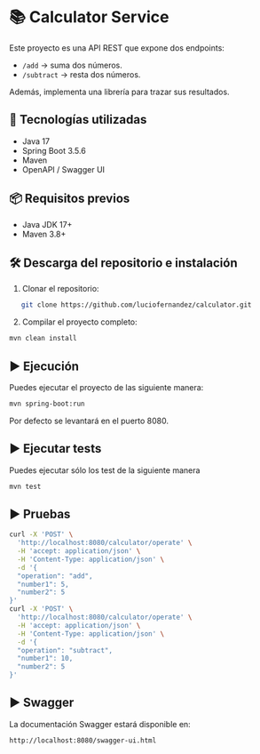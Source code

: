 
# 📚 Calculator Service

Este proyecto es una API REST que expone dos endpoints:

- `/add` → suma dos números.  
- `/subtract` → resta dos números.  

Además, implementa una librería para trazar sus resultados.

## 🚀 Tecnologías utilizadas

- Java 17
- Spring Boot 3.5.6
- Maven
- OpenAPI / Swagger UI

## 📦 Requisitos previos

- Java JDK 17+
- Maven 3.8+

## 🛠️ Descarga del repositorio e instalación

1. Clonar el repositorio:
   
```bash
   git clone https://github.com/luciofernandez/calculator.git
```
 
2. Compilar el proyecto completo:

```bash
mvn clean install
```
   

## ▶️ Ejecución

Puedes ejecutar el proyecto de las siguiente manera:

```bash
mvn spring-boot:run
```

Por defecto se levantará en el puerto 8080.

## ▶️ Ejecutar tests

Puedes ejecutar sólo los test de la siguiente manera

```bash
mvn test
```

## ▶️ Pruebas

```bash
curl -X 'POST' \
  'http://localhost:8080/calculator/operate' \
  -H 'accept: application/json' \
  -H 'Content-Type: application/json' \
  -d '{
  "operation": "add",
  "number1": 5,
  "number2": 5
}'
curl -X 'POST' \
  'http://localhost:8080/calculator/operate' \
  -H 'accept: application/json' \
  -H 'Content-Type: application/json' \
  -d '{
  "operation": "subtract",
  "number1": 10,
  "number2": 5
}'
```

## ▶️ Swagger

La documentación Swagger estará disponible en:

```bash
http://localhost:8080/swagger-ui.html
```
